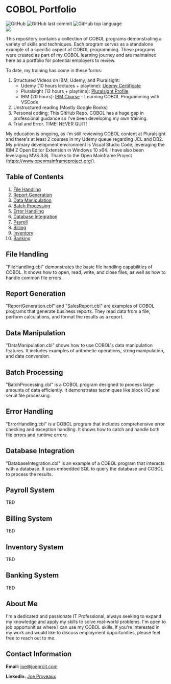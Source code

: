 # COBOL Portfolio
![GitHub](https://img.shields.io/github/license/joeproit/COBOL)
![GitHub last commit](https://img.shields.io/github/last-commit/joeproit/COBOL)
![GitHub top language](https://img.shields.io/github/languages/top/joeproit/COBOL)<br/>
![](https://github-readme-streak-stats.herokuapp.com/?user=joeproit&theme=default&hide_border=false)

This repository contains a collection of COBOL programs demonstrating a variety of skills and techniques. Each program serves as a standalone example of a specific aspect of COBOL programming. These programs were created as part of my COBOL learning journey and are maintained here as a portfolio for potential employers to review.

To date, my training has come in these forms:

1. Structured Videos on IBM, Udemy, and Pluralsight:
   - Udemy (10 hours lectures + playtime): [Udemy Certificate](https://www.udemy.com/certificate/UC-81c54d97-8485-488f-a7ef-8af8f23b99ad/)
   - Pluralsight (12 hours + playtime): [Pluralsight Profile](https://app.pluralsight.com/profile/joepro)
   - IBM (20 hours): [IBM Course](https://learn.ibm.com/course/view.php?id=7552) - Learning COBOL Programming with VSCode
2. Unstructured reading (Mostly Google Books)
3. Personal coding; This GitHub Repo. COBOL has a huge gap in professional guidance so I've been developing my own training.
4. Trial and Error. TIME! NEVER QUIT!

My education is ongoing, as I'm still reviewing COBOL content at Pluralsight and there's at least 2 courses in my Udemy queue regarding JCL and DB2. My primary development environment is Visual Studio Code, leveraging the IBM Z Open Editor Extension in Windows 10 x64. I have also been leveraging MVS 3.8j. Thanks to the Open Mainframe Project (https://www.openmainframeproject.org/).

## Table of Contents

1. [File Handling](#file-handling)
2. [Report Generation](#report-generation)
3. [Data Manipulation](#data-manipulation)
4. [Batch Processing](#batch-processing)
5. [Error Handling](#error-handling)
6. [Database Integration](#database-integration)
7. [Payroll](#payroll-system)
8. [Billing](#billing-system)
9. [Inventory](#inventory-system)
10. [Banking](#banking-system)

## File Handling

"FileHandling.cbl" demonstrates the basic file handling capabilities of COBOL. It shows how to open, read, write, and close files, as well as how to handle common file errors.

## Report Generation

"ReportGeneration.cbl" and "SalesReport.cbl" are examples of COBOL programs that generate business reports. They read data from a file, perform calculations, and format the results as a report.

## Data Manipulation

"DataManipulation.cbl" shows how to use COBOL's data manipulation features. It includes examples of arithmetic operations, string manipulation, and data conversion.

## Batch Processing

"BatchProcessing.cbl" is a COBOL program designed to process large amounts of data efficiently. It demonstrates techniques like block I/O and serial file processing.

## Error Handling

"ErrorHandling.cbl" is a COBOL program that includes comprehensive error checking and exception handling. It shows how to catch and handle both file errors and runtime errors.

## Database Integration

"DatabaseIntegration.cbl" is an example of a COBOL program that interacts with a database. It uses embedded SQL to query the database and COBOL to process the results.

## Payroll System

TBD

## Billing System

TBD

## Inventory System

TBD

## Banking System

TBD

## About Me

I'm a dedicated and passionate IT Professional, always seeking to expand my knowledge and apply my skills to solve real-world problems. I'm open to job opportunities where I can use my COBOL skills. If you're interested in my work and would like to discuss employment opportunities, please feel free to reach out to me.

## Contact Information

**Email:** joe@joeproit.com

**LinkedIn:** [Joe Proveaux](https://www.linkedin.com/in/joeproveaux/)

